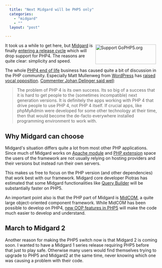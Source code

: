 ```yaml
---
  title: "Next Midgard will be PHP5 only"
  categories: 
    - "midgard"
    - ""
  layout: "post"

---
```

<a href="http://gophp5.org" title="Support GoPHP5.org">
<img src="http://gophp5.org/sites/gophp5.org/buttons/goPHP5-200x65.png" 
height="65" width="200" alt="Support GoPHP5.org" style="float: right; margin: 5px; border: none;" />
</a>

It took us a while to get here, but [Midgard][7] is finally [entering a release cycle][6] which will drop support for PHP4. The reasons are quite clear: simplicity and speed.

The whole [PHP4 end of life][2] business has caused quite a bit of discussion in the PHP community. Especially Matt Mullenweg from [WordPress][4] has [raised vocal opposition][3]. [Commenter Johan Delinger said well][1]:

> The problem of PHP 4 is its own success. Its so big of a success that it is hard to get people to the (sometimes incompatible) next generation versions. It is definitely the apps working with PHP 4 that drive people to use PHP 4, not PHP 4 itself. If crucial apps, like phpMyAdmin were developed for some other technology at their time, then that would become the de-facto everywhere installed programming environment to work with.

## Why Midgard can choose

Midgard's situation differs quite a lot from most other PHP applications. Since much of Midgard works on [Apache module][8] and [PHP extension][9] space the users of the framework are not usually relying on hosting providers and their versions but instead run their own servers.

This makes us free to focus on the PHP version (and other dependencies) that work best with our framework. Midgard core developer Piotras has estimated that some Midgard functionalities like [Query Builder][10] will be substantially faster on PHP5.

An important point also is that the PHP part of Midgard is [MidCOM][11], a quite large object-oriented component framework. While MidCOM has been possible to develop on PHP4, [new OOP features in PHP5][5] will make the code much easier to develop and understand.

## March to Midgard 2

Another reason for making the PHP5 switch now is that Midgard 2 is coming soon. I wanted to have a Midgard 1 series release requiring PHP5 before that just to play safe. Otherwise many users would find themselves trying to upgrade to PHP5 and Midgard2 at the same time, never knowing which one was causing a problem with their code.

[1]: http://photomatt.net/2007/07/13/on-php/#comment-422733
[2]: http://www.php.net/#2007-07-13-1
[3]: http://photomatt.net/2007/07/13/on-php/
[4]: http://wordpress.org/
[5]: http://www.php.net/manual/en/language.oop5.php
[6]: http://www.midgard-project.org/discussion/developer-forum/we_may_need_midgard_1-9_after_all/
[7]: http://www.midgard-project.org/
[8]: http://www.midgard-project.org/documentation/installation-source-midgard-apache/
[9]: http://www.midgard-project.org/documentation/installation-source-midgard-php/
[10]: http://www.midgard-project.org/documentation/midgardquerybuilder/
[11]: http://www.midgard-project.org/documentation/midcom